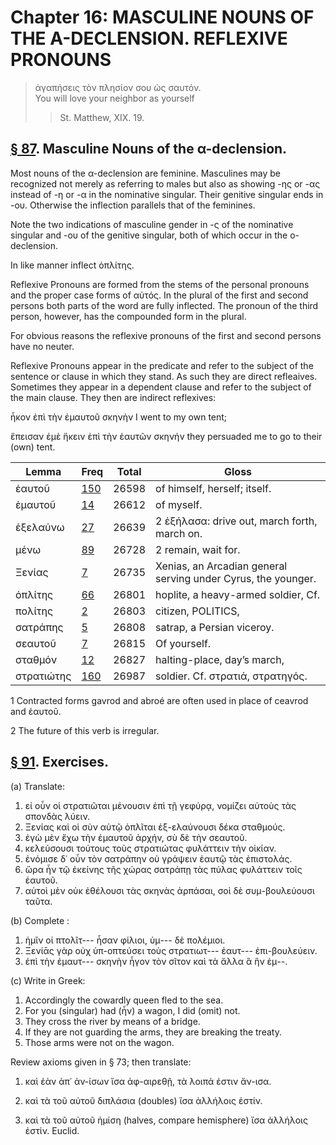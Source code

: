 # Chapter 16: MASCULINE NOUNS OF THE A-DECLENSION. REFLEXIVE PRONOUNS

>  ἀγαπήσεις τὸν πλησίον σου ὡς σαυτόν.<br/>
>  You will love your neighbor as yourself<br/>
>> St. Matthew, XIX. 19.




## [§ 87](#para87). Masculine Nouns of the α-declension.


Most nouns
of the α-declension are feminine. Masculines may be
recognized not merely as referring to males but also as showing -ης or -ας instead of -η or -α in the nominative singular.
Their genitive singular ends in -ου. Otherwise the inflection parallels that of the feminines.

Note the two indications of masculine gender in -ς of the nominative singular and -ου of the genitive singular, both of which occur in the ο-declension.

In like manner inflect ὁπλίτης.

<div type="textpart" subtype="para" n="88">


Reflexive Pronouns are formed from the stems of the
personal pronouns and the proper case forms of αὐτός. In
the plural of the first and second persons both parts of the
word are fully inflected. The pronoun of the third person,
however, has the compounded form in the plural.

For obvious reasons the reflexive pronouns of the first and second persons have no neuter.


<pb n="50"/>

<div type="textpart" subtype="para" n="89">


Reflexive Pronouns appear in the predicate and refer
to the subject of the sentence or clause in which they stand.
As such they are direct refleaives. Sometimes they appear
in a dependent clause and refer to the subject of the main
clause. They then are indirect reflexives:

ἧκον ἐπὶ τὴν ἐμαυτοῦ σκηνὴν
I went to my own tent;

ἔπεισαν ἐμὲ ἥκειν ἐπὶ τὴν ἑαυτῶν σκηνήν
they persuaded me to go to their (own) tent.

<div type="textpart" subtype="para" n="90">



| Lemma | Freq | Total | Gloss |
| --- | --- | --- | -- |
| ἑαυτοῦ | [150](https://github.com/gregorycrane/CrosbySchaeffer2.0/tree/main/chaps/vocpassages/0032-006/ἑαυτοῦ.md) | 26598 | of himself, herself; itself.
| ἐμαυτοῦ | [14](https://github.com/gregorycrane/CrosbySchaeffer2.0/tree/main/chaps/vocpassages/0032-006/ἐμαυτοῦ.md) | 26612 | of myself.
| ἐξελαύνω | [27](https://github.com/gregorycrane/CrosbySchaeffer2.0/tree/main/chaps/vocpassages/0032-006/ἐξελαύνω.md) | 26639 | 2 ἐξήλασα: drive out, march forth, march on.
| μένω | [89](https://github.com/gregorycrane/CrosbySchaeffer2.0/tree/main/chaps/vocpassages/0032-006/μένω.md) | 26728 | 2 remain, wait for.
| Ξενίας | [7](https://github.com/gregorycrane/CrosbySchaeffer2.0/tree/main/chaps/vocpassages/0032-006/Ξενίας.md) | 26735 | Xenias, an Arcadian general serving under Cyrus, the younger.
| ὁπλίτης | [66](https://github.com/gregorycrane/CrosbySchaeffer2.0/tree/main/chaps/vocpassages/0032-006/ὁπλίτης.md) | 26801 | hoplite, a heavy-armed soldier, Cf. 
| πολίτης | [2](https://github.com/gregorycrane/CrosbySchaeffer2.0/tree/main/chaps/vocpassages/0032-006/πολίτης.md) | 26803 | citizen, POLITICS,
| σατράπης | [5](https://github.com/gregorycrane/CrosbySchaeffer2.0/tree/main/chaps/vocpassages/0032-006/σατράπης.md) | 26808 | satrap, a Persian viceroy.
| σεαυτοῦ | [7](https://github.com/gregorycrane/CrosbySchaeffer2.0/tree/main/chaps/vocpassages/0032-006/σεαυτοῦ.md) | 26815 | Of yourself.
| σταθμόν | [12](https://github.com/gregorycrane/CrosbySchaeffer2.0/tree/main/chaps/vocpassages/0032-006/σταθμός.md) | 26827 | halting-place, day’s march,
| στρατιώτης | [160](https://github.com/gregorycrane/CrosbySchaeffer2.0/tree/main/chaps/vocpassages/0032-006/στρατιώτης.md) | 26987 | soldier. Cf. στρατιά, στρατηγός.


1 Contracted forms gavrod and abroé are often used in place of ceavrod and ἑαυτοῦ.

2 The future of this verb is irregular.



<pb n="51"/>


## [§ 91](#para91). Exercises.




(a) Translate:

1. εἰ οὖν οἱ στρατιῶται μένουσιν ἐπὶ τῇ γεφύρᾳ, νομίζει αὐτοὺς τὰς σπονδὰς λύειν. 
2. Ξενίας καὶ οἱ σὺν αὐτῷ ὁπλῖται ἐξ-ελαύνουσι δέκα σταθμούς. 
3. ἐγὼ μὲν ἔχω τὴν ἐμαυτοῦ ἀρχήν, σὺ δὲ τὴν σεαυτοῦ. 
4. κελεύσουσι τούτους τοὺς στρατιώτας φυλάττειν τὴν οἰκίαν. 
5. ἐνόμισε δ᾽ οὖν τὸν σατράπην οὐ γράψειν ἑαυτῷ τὰς ἐπιστολάς. 
6. ὥρα ἦν τῷ ἐκείνης τῆς χώρας σατράπῃ τὰς πύλας φυλάττειν τοῖς ἑαυτοῦ. 
7. αὐτοὶ μὲν οὐκ ἐθέλουσι τὰς σκηνὰς ἁρπάσαι, σοὶ δὲ συμ-βουλεύουσι ταῦτα.

(b) Complete :

1. ἡμῖν οἱ πτολῖτ--- ἦσαν φίλιοι, ὑμ--- δὲ πολέμιοι.
2. Ξενίᾱς γὰρ οὐχ ὑπ-οπτεύσει τοὺς στρατιωτ--- ἑαυτ--- ἐπι-βουλεύειν. 
3. ἐπὶ τὴν ἐμαυτ--- σκηνὴν ἦγον τὸν σῖτον καὶ τὰ ἄλλα ἃ ἣν ἐμ--.

(c) Write in Greek:

1. Accordingly the cowardly queen fled to the sea. 
2. For you (singular) had (ἦν) a wagon, I did (omit) not. 
3. They cross the river by means of a bridge. 
4. If they are not guarding the arms, they are breaking the treaty. 
5. Those arms were not on the wagon.




<div type="textpart" subtype="para" n="92">


Review axioms given in § 73; then translate:


1. καὶ ἐὰν ἀπ᾽ ἀν-ίσων ἴσα ἀφ-αιρεθῇ, τὰ λοιπά ἐστιν ἄν-ισα.

2. καὶ τὰ τοῦ αὐτοῦ διπλάσια (doubles) ἴσα ἀλλήλοις ἐστίν.

3. καὶ τὰ τοῦ αὐτοῦ ἡμίση (halves, compare hemisphere) ἴσα ἀλλήλοις ἐστίν.
Euclid.

<pb n="52"/>




